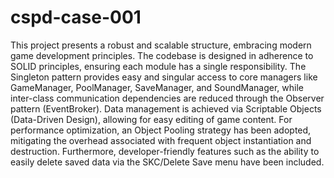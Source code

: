 # cspd-case-001

This project presents a robust and scalable structure, embracing modern game development principles. The codebase is designed in adherence to SOLID principles, ensuring each module has a single responsibility. The Singleton pattern provides easy and singular access to core managers like GameManager, PoolManager, SaveManager, and SoundManager, while inter-class communication dependencies are reduced through the Observer pattern (EventBroker). Data management is achieved via Scriptable Objects (Data-Driven Design), allowing for easy editing of game content. For performance optimization, an Object Pooling strategy has been adopted, mitigating the overhead associated with frequent object instantiation and destruction. Furthermore, developer-friendly features such as the ability to easily delete saved data via the SKC/Delete Save menu have been included.
